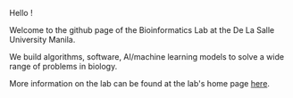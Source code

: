 Hello ! 

Welcome to the github page of the Bioinformatics Lab at the De La Salle University Manila.

We build algorithms, software, AI/machine learning models to solve a wide range of problems in biology.

More information on the lab can be found at the lab's home page [here](https://www.bioinfodlsu.com).
